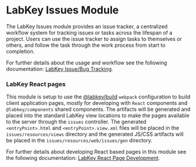 # LabKey Issues Module

The LabKey Issues module provides an issue tracker, a centralized workflow system for tracking issues or tasks across 
the lifespan of a project. Users can use the issue tracker to assign tasks to themselves or others, and follow the 
task through the work process from start to completion.

For further details about the usage and workflow see the following documentation:
[LabKey Issue/Bug Tracking].

[LabKey Issue/Bug Tracking]: https://www.labkey.org/Documentation/wiki-page.view?name=issues

### LabKey React pages

This module is setup to use the [@labkey/build] `webpack` configuration to build client application 
pages, mostly for developing with `React` components and `@labkey/components` shared components. 
The artifacts will be generated and placed into the standard LabKey view locations to make the pages 
available to the server through the `issues` controller. The generated `<entryPoint>.html` and 
`<entryPoint>.view.xml` files will be placed in the `issues/resources/views` directory and the generated 
JS/CSS artifacts will be placed in the `issues/resources/web/issues/gen` directory.

For further details about developing React based pages in this module see the following documentation:
[LabKey React Page Development]. 

[LabKey React Page Development]: https://github.com/LabKey/labkey-ui-components/blob/master/packages/build/webpack/README.md
[@labkey/build]: https://github.com/LabKey/labkey-ui-components/tree/master/packages/build